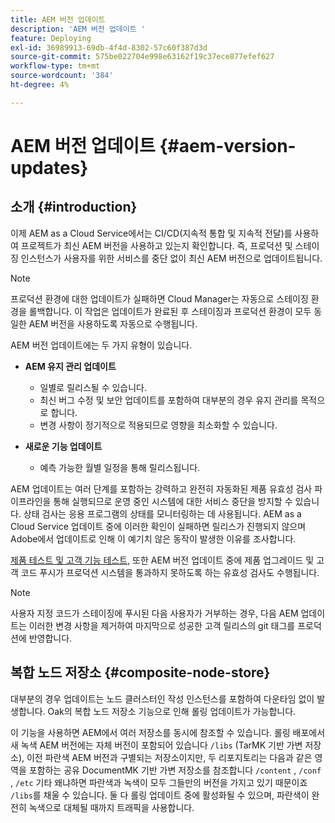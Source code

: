 ```yaml
---
title: AEM 버전 업데이트
description: 'AEM 버전 업데이트 '
feature: Deploying
exl-id: 36989913-69db-4f4d-8302-57c60f387d3d
source-git-commit: 575be022704e998e63162f19c37ece877efef627
workflow-type: tm+mt
source-wordcount: '384'
ht-degree: 4%

---
```



# AEM 버전 업데이트 {#aem-version-updates}

## 소개 {#introduction}

이제 AEM as a Cloud Service에서는 CI/CD(지속적 통합 및 지속적 전달)를 사용하여 프로젝트가 최신 AEM 버전을 사용하고 있는지 확인합니다. 즉, 프로덕션 및 스테이징 인스턴스가 사용자를 위한 서비스를 중단 없이 최신 AEM 버전으로 업데이트됩니다.

>[!NOTE]
>
>프로덕션 환경에 대한 업데이트가 실패하면 Cloud Manager는 자동으로 스테이징 환경을 롤백합니다. 이 작업은 업데이트가 완료된 후 스테이징과 프로덕션 환경이 모두 동일한 AEM 버전을 사용하도록 자동으로 수행됩니다.

AEM 버전 업데이트에는 두 가지 유형이 있습니다.

* **AEM 유지 관리 업데이트**

   * 일별로 릴리스될 수 있습니다.
   * 최신 버그 수정 및 보안 업데이트를 포함하여 대부분의 경우 유지 관리를 목적으로 합니다.
   * 변경 사항이 정기적으로 적용되므로 영향을 최소화할 수 있습니다.

* **새로운 기능 업데이트**

   * 예측 가능한 월별 일정을 통해 릴리스됩니다.

AEM 업데이트는 여러 단계를 포함하는 강력하고 완전히 자동화된 제품 유효성 검사 파이프라인을 통해 실행되므로 운영 중인 시스템에 대한 서비스 중단을 방지할 수 있습니다. 상태 검사는 응용 프로그램의 상태를 모니터링하는 데 사용됩니다. AEM as a Cloud Service 업데이트 중에 이러한 확인이 실패하면 릴리스가 진행되지 않으며 Adobe에서 업데이트로 인해 이 예기치 않은 동작이 발생한 이유를 조사합니다.

[제품 테스트 및 고객 기능 테스트,](/help/implementing/cloud-manager/overview-test-results.md#functional-testing) 또한 AEM 버전 업데이트 중에 제품 업그레이드 및 고객 코드 푸시가 프로덕션 시스템을 통과하지 못하도록 하는 유효성 검사도 수행됩니다.

>[!NOTE]
>
>사용자 지정 코드가 스테이징에 푸시된 다음 사용자가 거부하는 경우, 다음 AEM 업데이트는 이러한 변경 사항을 제거하여 마지막으로 성공한 고객 릴리스의 git 태그를 프로덕션에 반영합니다.

## 복합 노드 저장소 {#composite-node-store}

대부분의 경우 업데이트는 노드 클러스터인 작성 인스턴스를 포함하여 다운타임 없이 발생합니다. Oak의 복합 노드 저장소 기능으로 인해 롤링 업데이트가 가능합니다.

이 기능을 사용하면 AEM에서 여러 저장소를 동시에 참조할 수 있습니다. 롤링 배포에서 새 녹색 AEM 버전에는 자체 버전이 포함되어 있습니다 `/libs` (TarMK 기반 가변 저장소), 이전 파란색 AEM 버전과 구별되는 저장소이지만, 두 리포지토리는 다음과 같은 영역을 포함하는 공유 DocumentMK 기반 가변 저장소를 참조합니다 `/content` , `/conf` , `/etc` 기타 왜냐하면 파란색과 녹색이 모두 그들만의 버전을 가지고 있기 때문이죠 `/libs`를 채울 수 있습니다. 둘 다 롤링 업데이트 중에 활성화될 수 있으며, 파란색이 완전히 녹색으로 대체될 때까지 트래픽을 사용합니다.
